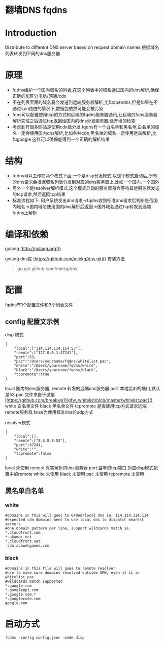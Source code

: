 翻墙DNS fqdns
=====

# Introduction
Distribute to different DNS server based on request domain names
根据域名列表转发到不同的dns服务器

# 原理
* fqdns维护一个国内域名的列表,在这个列表中的域名通过国内的dns解析,确保正确的能区分电信/网通/cdn
* 不在列表里面的域名将会发送到远端服务器解析,比如opendns,但是如果在不通过vpn路由的情况下,数据包依然可能会被污染
* fqns可以配置使用tcp的方式和远端的fqdns服务器通讯,让远端的fqns服务器解析完成之后通过tcp返回给国内的dns分发服务器,绕开墙的检查
* 考虑到有很多网站是使用cdn做分发,fqdns有一个白名单和黑名单,白名单的域名一定会使用国内dns解析,比如各种cdn;黑名单的域名一定使用远端解析,比如google
这样可以确保能得到一个正确的解析结果

# 结构
* fqdns可以工作在两个模式下面,一个是disp分发模式,以这个模式启动后,所有的dns请求会根据域名列表分发到对应的dns服务器上,比如一个国内,一个国外
* 另外一个是resolver解析模式,这个模式启动的服务器将会等待其他服务器发送的tcp请求,然后返回tcp结果
* 标准流程如下: 用户系统发出dns请求->fqdns收到标准dns请求后判断是否国内域名->国内域名使用国内dns解析后返回->国外域名通过tcp转发到远端fqdns上解析



# 编译和依赖
golang
[http://golang.org]()

golang dns库
[https://github.com/miekg/dns.git]()
安装方法
> go get github.com/miekg/dns

# 配置
fqdns有1个配置文件和3个列表文件
## config 配置文示例
disp 模式
```
{
	"local":["114.114.114.114:53"],
	"remote":["127.0.0.1:37241"],
	"port":53,
	"pac":"/Users/yourname/fqdns/whitelist.pac",
	"white":"/Users/yourname/fqdns/white",
	"black":"/Users/yourname/fqdns/black",
	"tcpremote":true
}
```
local 国内的dns服务器,
remote 转发的远端dns服务器
port 本地监听的端口,默认是53
pac 文件来自于这里[https://github.com/breakwa11/gfw_whitelist/blob/master/whitelist.pac]()
white 白名单文件
black 黑名单文件
tcpremote 是否使用tcp方式请求远端remote服务器,false为使用标准dns的udp方式


resolver模式
```
{
	"local":[],
	"remote":["8.8.8.8:53"],
	"port":37241,
	"white":"",
	"tcpremote":false
}
```
local 未使用
remote 真实解析的dns服务器
port 监听的tcp端口,对应disp模式配置中的remote
white 未使用
black 未使用
pac  未使用
tcpremote 未使用

## 黑名单白名单
### white
```
#domains in this will goes to GFWed/local dns ie. 114.114.114.114
#expected cdn domains need to use local dns to dispatch nearest servers
#one domain pattern per line, support wildcards match ie. *.cloudfront.com
*.akamai.net
*.cloudfront.net
 cdn.acewebgames.com

```
### black
```
#domains in this file will goes to remote resolver
#use to make sure domains resolved outside GFW, even it is in whitelist.pac
#wildcards match supported
*.google.com
*.googleapi.com
*.google.com.*
*.googlecode.com
google.com

```

# 启动方式
`fqdns -config config.json -mode disp`

